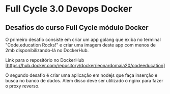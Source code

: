 # Full Cycle 3.0 Devops Docker

## Desafios do curso Full Cycle módulo Docker

O primeiro desafio consiste em criar um app golang que exiba no terminal "Code.education Rocks!" e criar uma imagem deste app com menos de 2mb disponibilizando-lá no DockerHub.

Link para o repositório no DockerHub [https://hub.docker.com/repository/docker/leonardomaia20/codeeducation]

O segundo desafio é criar uma aplicação em nodejs que faça inserção e busca no banco de dados. Além disso deve ser utilizado o nginx para fazer o proxy
reverso.

